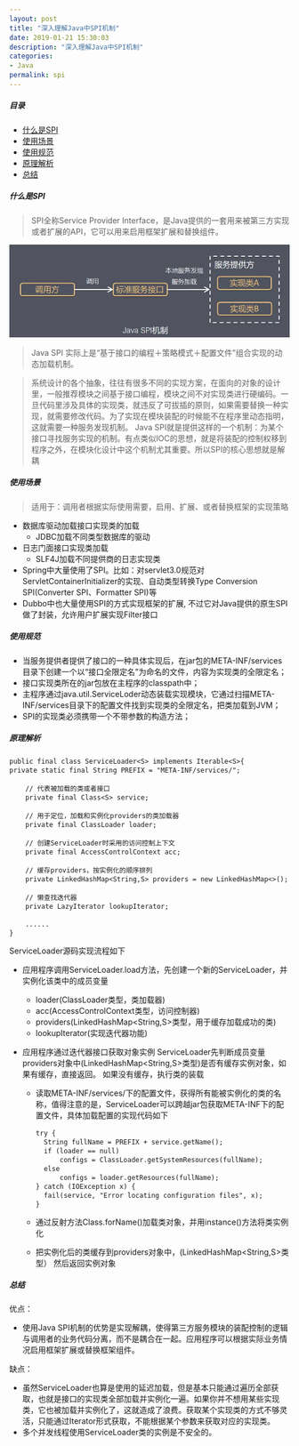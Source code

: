```yaml
---
layout: post
title: "深入理解Java中SPI机制"
date: 2019-01-21 15:30:03
description: "深入理解Java中SPI机制"
categories:
- Java
permalink: spi
---
```


##### 目录
- [什么是SPI](什么是SPI)
- [使用场景](使用场景)
- [使用规范](使用规范)
- [原理解析](原理解析)
- [总结](总结)

##### 什么是SPI

> SPI全称Service Provider Interface，是Java提供的一套用来被第三方实现或者扩展的API，它可以用来启用框架扩展和替换组件。

![](/assets/img/spi.png)

> Java SPI 实际上是“基于接口的编程＋策略模式＋配置文件”组合实现的动态加载机制。

> 系统设计的各个抽象，往往有很多不同的实现方案，在面向的对象的设计里，一般推荐模块之间基于接口编程，模块之间不对实现类进行硬编码。一旦代码里涉及具体的实现类，就违反了可拔插的原则，如果需要替换一种实现，就需要修改代码。为了实现在模块装配的时候能不在程序里动态指明，这就需要一种服务发现机制。
Java SPI就是提供这样的一个机制：为某个接口寻找服务实现的机制。有点类似IOC的思想，就是将装配的控制权移到程序之外，在模块化设计中这个机制尤其重要。所以SPI的核心思想就是解耦

##### 使用场景

> 适用于：调用者根据实际使用需要，启用、扩展、或者替换框架的实现策略

- 数据库驱动加载接口实现类的加载
  - JDBC加载不同类型数据库的驱动
- 日志门面接口实现类加载
  - SLF4J加载不同提供商的日志实现类
- Spring中大量使用了SPI。比如：对servlet3.0规范对ServletContainerInitializer的实现、自动类型转换Type Conversion SPI(Converter SPI、Formatter SPI)等
- Dubbo中也大量使用SPI的方式实现框架的扩展, 不过它对Java提供的原生SPI做了封装，允许用户扩展实现Filter接口

##### 使用规范

- 当服务提供者提供了接口的一种具体实现后，在jar包的META-INF/services目录下创建一个以“接口全限定名”为命名的文件，内容为实现类的全限定名；
- 接口实现类所在的jar包放在主程序的classpath中；
- 主程序通过java.util.ServiceLoder动态装载实现模块，它通过扫描META-INF/services目录下的配置文件找到实现类的全限定名，把类加载到JVM；
- SPI的实现类必须携带一个不带参数的构造方法；

##### 原理解析

```vim
public final class ServiceLoader<S> implements Iterable<S>{
private static final String PREFIX = "META-INF/services/";

    // 代表被加载的类或者接口
    private final Class<S> service;

    // 用于定位，加载和实例化providers的类加载器
    private final ClassLoader loader;

    // 创建ServiceLoader时采用的访问控制上下文
    private final AccessControlContext acc;

    // 缓存providers，按实例化的顺序排列
    private LinkedHashMap<String,S> providers = new LinkedHashMap<>();

    // 懒查找迭代器
    private LazyIterator lookupIterator;

    ......
}
```

ServiceLoader源码实现流程如下
- 应用程序调用ServiceLoader.load方法，先创建一个新的ServiceLoader，并实例化该类中的成员变量  
  - loader(ClassLoader类型，类加载器)  
  - acc(AccessControlContext类型，访问控制器)  
  - providers(LinkedHashMap<String,S>类型，用于缓存加载成功的类)  
  - lookupIterator(实现迭代器功能)  

- 应用程序通过迭代器接口获取对象实例 ServiceLoader先判断成员变量providers对象中(LinkedHashMap<String,S>类型)是否有缓存实例对象，如果有缓存，直接返回。 如果没有缓存，执行类的装载  
  - 读取META-INF/services/下的配置文件，获得所有能被实例化的类的名称，值得注意的是，ServiceLoader可以跨越jar包获取META-INF下的配置文件，具体加载配置的实现代码如下

    ```vim
    try {
      String fullName = PREFIX + service.getName();
      if (loader == null)
          configs = ClassLoader.getSystemResources(fullName);
      else
          configs = loader.getResources(fullName);
    } catch (IOException x) {
      fail(service, "Error locating configuration files", x);
    }
    ```
  - 通过反射方法Class.forName()加载类对象，并用instance()方法将类实例化  
  - 把实例化后的类缓存到providers对象中，(LinkedHashMap<String,S>类型） 然后返回实例对象

##### 总结
优点：
- 使用Java SPI机制的优势是实现解耦，使得第三方服务模块的装配控制的逻辑与调用者的业务代码分离，而不是耦合在一起。应用程序可以根据实际业务情况启用框架扩展或替换框架组件。

缺点：
- 虽然ServiceLoader也算是使用的延迟加载，但是基本只能通过遍历全部获取，也就是接口的实现类全部加载并实例化一遍。如果你并不想用某些实现类，它也被加载并实例化了，这就造成了浪费。获取某个实现类的方式不够灵活，只能通过Iterator形式获取，不能根据某个参数来获取对应的实现类。
- 多个并发线程使用ServiceLoader类的实例是不安全的。
